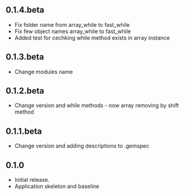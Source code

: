 ## 0.1.4.beta

* Fix folder name from array_while to fast_while
* Fix few object names array_while to fast_while
* Added test for cechking while method exists in array instance

## 0.1.3.beta

* Change modules name


## 0.1.2.beta

* Change version and while methods - now array removing by shift method

## 0.1.1.beta

* Change version and adding descriptions to .gemspec

## 0.1.0

* Initial release.
* Application skeleton and baseline
